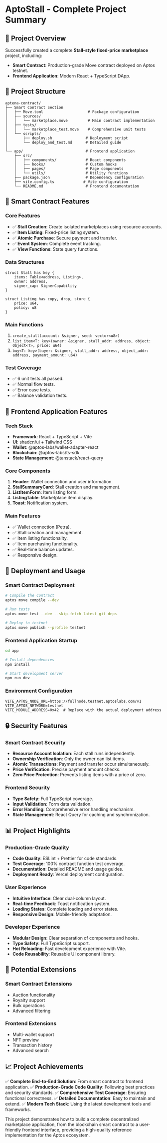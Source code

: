# AptoStall - Complete Project Summary

## 🎯 Project Overview

Successfully created a complete **Stall-style fixed-price marketplace** project, including:

- **Smart Contract**: Production-grade Move contract deployed on Aptos testnet.
- **Frontend Application**: Modern React + TypeScript DApp.

## 📁 Project Structure

```
aptena-contract/
├── Smart Contract Section
│   ├── Move.toml                    # Package configuration
│   ├── sources/
│   │   └── marketplace.move         # Main contract implementation
│   ├── tests/
│   │   └── marketplace_test.move    # Comprehensive unit tests
│   └── scripts/
│       ├── deploy.sh               # Deployment script
│       └── deploy_and_test.md      # Detailed guide
│
└── app/                            # Frontend application
    ├── src/
    │   ├── components/             # React components
    │   ├── hooks/                  # Custom hooks
    │   ├── pages/                  # Page components
    │   └── utils/                  # Utility functions
    ├── package.json                # Dependency configuration
    ├── vite.config.ts             # Vite configuration
    └── README.md                   # Frontend documentation
```

## 🔧 Smart Contract Features

### Core Features

- ✅ **Stall Creation**: Create isolated marketplaces using resource accounts.
- ✅ **Item Listing**: Fixed-price listing system.
- ✅ **Atomic Purchase**: Secure payment and transfer.
- ✅ **Event System**: Complete event tracking.
- ✅ **View Functions**: State query functions.

### Data Structures

```move
struct Stall has key {
    items: Table<address, Listing>,
    owner: address,
    signer_cap: SignerCapability
}

struct Listing has copy, drop, store {
    price: u64,
    policy: u8
}
```

### Main Functions

1. `create_stall(account: &signer, seed: vector<u8>)`
2. `list_item<T: key>(owner: &signer, stall_addr: address, object: Object<T>, price: u64)`
3. `buy<T: key>(buyer: &signer, stall_addr: address, object_addr: address, payment_amount: u64)`

### Test Coverage

- ✅ 6 unit tests all passed.
- ✅ Normal flow tests.
- ✅ Error case tests.
- ✅ Balance validation tests.

## 🎨 Frontend Application Features

### Tech Stack

- **Framework**: React + TypeScript + Vite
- **UI**: shadcn/ui + Tailwind CSS
- **Wallet**: @aptos-labs/wallet-adapter-react
- **Blockchain**: @aptos-labs/ts-sdk
- **State Management**: @tanstack/react-query

### Core Components

1. **Header**: Wallet connection and user information.
2. **StallSummaryCard**: Stall creation and management.
3. **ListItemForm**: Item listing form.
4. **ListingTable**: Marketplace item display.
5. **Toast**: Notification system.

### Main Features

- ✅ Wallet connection (Petra).
- ✅ Stall creation and management.
- ✅ Item listing functionality.
- ✅ Item purchasing functionality.
- ✅ Real-time balance updates.
- ✅ Responsive design.

## 🚀 Deployment and Usage

### Smart Contract Deployment

```bash
# Compile the contract
aptos move compile --dev

# Run tests
aptos move test --dev --skip-fetch-latest-git-deps

# Deploy to testnet
aptos move publish --profile testnet
```

### Frontend Application Startup

```bash
cd app

# Install dependencies
npm install

# Start development server
npm run dev
```

### Environment Configuration

```env
VITE_APTOS_NODE_URL=https://fullnode.testnet.aptoslabs.com/v1
VITE_APTOS_NETWORK=testnet
VITE_MODULE_ADDRESS=0x42  # Replace with the actual deployment address
```

## 🔒 Security Features

### Smart Contract Security

- **Resource Account Isolation**: Each stall runs independently.
- **Ownership Verification**: Only the owner can list items.
- **Atomic Transactions**: Payment and transfer occur simultaneously.
- **Price Verification**: Precise payment amount checks.
- **Zero Price Protection**: Prevents listing items with a price of zero.

### Frontend Security

- **Type Safety**: Full TypeScript coverage.
- **Input Validation**: Form data validation.
- **Error Handling**: Comprehensive error handling mechanism.
- **State Management**: React Query for caching and synchronization.

## 📊 Project Highlights

### Production-Grade Quality

- **Code Quality**: ESLint + Prettier for code standards.
- **Test Coverage**: 100% contract function test coverage.
- **Documentation**: Detailed README and usage guides.
- **Deployment Ready**: Vercel deployment configuration.

### User Experience

- **Intuitive Interface**: Clear dual-column layout.
- **Real-time Feedback**: Toast notification system.
- **Loading States**: Complete loading and error states.
- **Responsive Design**: Mobile-friendly adaptation.

### Developer Experience

- **Modular Design**: Clear separation of components and hooks.
- **Type Safety**: Full TypeScript support.
- **Hot Reloading**: Fast development experience with Vite.
- **Code Reusability**: Reusable UI component library.

## 🔮 Potential Extensions

### Smart Contract Extensions

- Auction functionality
- Royalty support
- Bulk operations
- Advanced filtering

### Frontend Extensions

- Multi-wallet support
- NFT preview
- Transaction history
- Advanced search

## 📈 Project Achievements

✅ **Complete End-to-End Solution**: From smart contract to frontend application.
✅ **Production-Grade Code Quality**: Following best practices and security standards.
✅ **Comprehensive Test Coverage**: Ensuring functional correctness.
✅ **Detailed Documentation**: Easy to maintain and extend.
✅ **Modern Tech Stack**: Using the latest development tools and frameworks.

This project demonstrates how to build a complete decentralized marketplace application, from the blockchain smart contract to a user-friendly frontend interface, providing a high-quality reference implementation for the Aptos ecosystem.
